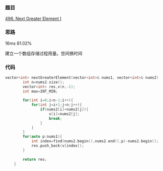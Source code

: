 ### 题目
[496. Next Greater Element I](https://leetcode-cn.com/problems/next-greater-element-i/submissions/)
### 思路
16ms 81.02%

建立一个数组存储过程用量。空间换时间
### 代码
```c++
vector<int> nextGreaterElement(vector<int>& nums1, vector<int>& nums2) {
        int n=nums2.size();
        vector<int> res,v(n,-1);
        int max=INT_MIN;
        
        for(int i=0;i<n-1;i++){
            for(int j=i+1;j<n;j++){
                if(nums2[i]<nums2[j]){
                    v[i]=nums2[j];
                    break;
                }
            }
        }
        for(auto p:nums1){
            int index=find(nums2.begin(),nums2.end(),p)-nums2.begin();
            res.push_back(v[index]);
        }
        
        return res;
    }
```

